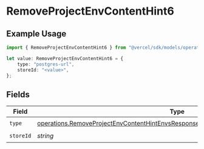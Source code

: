# RemoveProjectEnvContentHint6

## Example Usage

```typescript
import { RemoveProjectEnvContentHint6 } from "@vercel/sdk/models/operations";

let value: RemoveProjectEnvContentHint6 = {
    type: "postgres-url",
    storeId: "<value>",
};
```

## Fields

| Field                                                                                                                                                                                        | Type                                                                                                                                                                                         | Required                                                                                                                                                                                     | Description                                                                                                                                                                                  |
| -------------------------------------------------------------------------------------------------------------------------------------------------------------------------------------------- | -------------------------------------------------------------------------------------------------------------------------------------------------------------------------------------------- | -------------------------------------------------------------------------------------------------------------------------------------------------------------------------------------------- | -------------------------------------------------------------------------------------------------------------------------------------------------------------------------------------------- |
| `type`                                                                                                                                                                                       | [operations.RemoveProjectEnvContentHintEnvsResponse200ApplicationJSONResponseBodyType](../../models/operations/removeprojectenvcontenthintenvsresponse200applicationjsonresponsebodytype.md) | :heavy_check_mark:                                                                                                                                                                           | N/A                                                                                                                                                                                          |
| `storeId`                                                                                                                                                                                    | *string*                                                                                                                                                                                     | :heavy_check_mark:                                                                                                                                                                           | N/A                                                                                                                                                                                          |